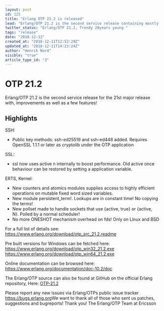 ```yaml
---
layout: post
id: 125
title: "Erlang OTP 21.2 is released"
lead: "Erlang/OTP 21.2 is the second service release containing mostly bug fixes and characteristics improvements but also a few features."
twitter_status: "Erlang/OTP 21.2, Trendy 20years young "
tags: "release"
date: "2018-12-12"
created_at: "2018-12-11T12:52:29Z"
updated_at: "2018-12-11T14:23:24Z"
author: "Henrik Nord"
visible: "true"
article_type_id: "3"
---
```


# OTP 21.2

Erlang/OTP 21.2 is the second service release for the 21st major release with, improvements as well as a few features!

## Highlights

SSH:
* Public key methods: ssh-ed25519 and ssh-ed448 added. Requires OpenSSL 1.1.1 or later as cryptolib under the OTP application

SSL:
* ssl now uses active n internally to boost performance. Old active once behaviour can be restored by setting a application variable.

ERTS, Kernel:
* New counters and atomics modules supplies access to highly efficient operations on mutable fixed word sized variables.
* New module persistent_term!. Lookups are in constant time! No copying the terms!
* New pollset made to handle sockets that use {active, true} or {active, N}. Polled by a normal scheduler!
* No more ONESHOT mechanism overhead on fds! Only on Linux and BSD

For a full list of details see:
<https://www.erlang.org/download/otp_src_21.2.readme>

Pre built versions for Windows can be fetched here:
<https://www.erlang.org/download/otp_win32_21.2.exe>
<https://www.erlang.org/download/otp_win64_21.2.exe>

Online documentation can be browsed here:
<https://www.erlang.org/documentation/doc-10.2/doc>

The Erlang/OTP source can also be found at GitHub on the official Erlang repository, Here: [OTP-21.2](https://github.com/erlang/otp/releases/tag/OTP-21.2)

Please report any new issues via Erlang/OTPs public issue tracker
<https://bugs.erlang.org>We want to thank all of those who sent us patches, suggestions and bugreports! Thank you! The Erlang/OTP Team at Ericsson